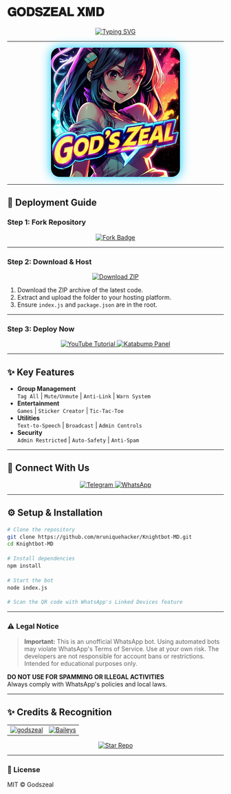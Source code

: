# 𝐆𝐎𝐃𝐒𝐙𝐄𝐀𝐋 𝐗𝐌𝐃

<p align="center">
  <a href="https://git.io/typing-svg"> 
    <img src="https://readme-typing-svg.demolab.com?font=Orbitron&size=50&duration=3000&pause=500&color=33FF00&center=true&width=800&height=100&lines=𝐆𝐎𝐃𝐒𝐙𝐄𝐀𝐋+𝐗𝐌𝐃;Multi-Device+WhatsApp+Bot;Advanced+Group+Management;Next-Gen+Bot+Experience;Coded+By+Godwin+Hephzibah+Tech" alt="Typing SVG" />
  </a> 
</p>

---

<div align="center">
  <img src="https://raw.githubusercontent.com/AiOfLautech/God-s-Zeal-Xmd/refs/heads/main/assets/bot_image.jpg" alt="𝐆𝐎𝐃𝐒𝐙𝐄𝐀𝐋 𝐗𝐌𝐃" height="300" style="border-radius:20px;box-shadow:0 0 25px #00ccff">
</div>

---

## 🚀 Deployment Guide

### Step 1: Fork Repository

<p align="center">
  <a href="https://github.com/AiOfLautech/God-s-Zeal-Xmd/fork">
    <img src="https://img.shields.io/badge/-FORK%20REPO-00ccff?style=for-the-badge&logo=github&logoColor=white&labelColor=black" height="40" alt="Fork Badge"/>
  </a>
</p>

---

### Step 2: Download & Host

<p align="center">
  <a href="https://github.com/AiOfLautech/God-s-Zeal-Xmd/archive/refs/heads/main.zip">
    <img src="https://img.shields.io/badge/-DOWNLOAD%20ZIP-00ccff?style=for-the-badge&logo=github&logoColor=white&labelColor=black" height="40" alt="Download ZIP"/>
  </a>
</p>

1. Download the ZIP archive of the latest code.  
2. Extract and upload the folder to your hosting platform.  
3. Ensure `index.js` and `package.json` are in the root.  

---

### Step 3: Deploy Now

<p align="center">
  <a href="">
    <img src="https://img.shields.io/badge/-DEPLOY%20TUTORIAL-FF0000?style=for-the-badge&logo=youtube&logoColor=white&labelColor=black" height="40" alt="YouTube Tutorial"/>
  </a>
  <a href="https://dashboard.katabump.com/auth/login#d6b7d6">
    <img src="https://img.shields.io/badge/-KATABUMP%20PANEL-D6B7D6?style=for-the-badge&logo=serverless&logoColor=black&labelColor=white" height="40" alt="Katabump Panel"/>
  </a>
</p>

---

## ✨ Key Features

- **Group Management**  
  `Tag All` | `Mute/Unmute` | `Anti-Link` | `Warn System`
- **Entertainment**  
  `Games` | `Sticker Creator` | `Tic-Tac-Toe`
- **Utilities**  
  `Text-to-Speech` | `Broadcast` | `Admin Controls`
- **Security**  
  `Admin Restricted` | `Auto-Safety` | `Anti-Spam`

---

## 🔗 Connect With Us

<p align="center">
  <a href="https://t.me/+3QhFUZHx-nhhZmY1">
    <img src="https://img.shields.io/badge/-TELEGRAM%20CHANNEL-0088cc?style=for-the-badge&logo=telegram&logoColor=white" height="35" alt="Telegram"/>
  </a>
  <a href="https://whatsapp.com/channel/0029Va90zAnIHphOuO8Msp3A">
    <img src="https://img.shields.io/badge/-WHATSAPP%20CHANNEL-25D366?style=for-the-badge&logo=whatsapp&logoColor=white" height="35" alt="WhatsApp"/>
  </a>
</p>

---

## ⚙️ Setup & Installation

```bash
# Clone the repository
git clone https://github.com/mruniquehacker/Knightbot-MD.git
cd Knightbot-MD

# Install dependencies
npm install

# Start the bot
node index.js

# Scan the QR code with WhatsApp's Linked Devices feature
```

---

### ⚠️ Legal Notice

> **Important:** This is an unofficial WhatsApp bot. Using automated bots may violate WhatsApp's Terms of Service. Use at your own risk. The developers are not responsible for account bans or restrictions. Intended for educational purposes only.

**DO NOT USE FOR SPAMMING OR ILLEGAL ACTIVITIES**  
Always comply with WhatsApp's policies and local laws.

---

## ✨ Credits & Recognition

<table>
  <tr>
    <td align="center">
      <a href="https://github.com/AiOfLautech">
        <img src="https://img.shields.io/badge/Godszeal-00ffff?style=for-the-badge&logo=github&logoColor=black" alt="godszeal">
      </a>
    </td>
    <td align="center">
      <a href="https://github.com/adiwajshing/Baileys">
        <img src="https://img.shields.io/badge/BAILEYS-aa00ff?style=for-the-badge&logo=npm&logoColor=white" alt="Baileys">
      </a>
    </td>
  </tr>
</table>

<p align="center"> 
  <a href="https://github.com/AiOfLautech/God-s-Zeal-Xmd/star">
    <img src="https://img.shields.io/badge/⭐_STAR_THIS_REPO_⭐-yellow?style=for-the-badge&logo=github" alt="Star Repo">
  </a>
</p>

---

### 📜 License

MIT © Godszeal
